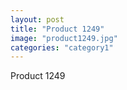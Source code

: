 ```yaml
---
layout: post
title: "Product 1249"
image: "product1249.jpg"
categories: "category1"
---
```

Product 1249
